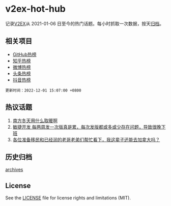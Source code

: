 # v2ex-hot-hub

 记录[V2EX](https://www.v2ex.com/)从 2021-01-06 日至今的热门话题。每小时抓取一次数据，按天[归档](archives)。
 
 ## 相关项目

- [GitHub热榜](https://github.com/snaildev/github-hot-hub)
- [知乎热榜](https://github.com/snaildev/zhihu-hot-hub)
- [微博热榜](https://github.com/snaildev/weibo-hot-hub)
- [头条热榜](https://github.com/snaildev/toutiao-hot-hub)
- [抖音热榜](https://github.com/snaildev/douyin-hot-hub)


 `更新时间：2022-12-01 15:07:00 +0800`

## 热议话题

1. [南方冬天用什么取暖啊](https://www.v2ex.com/t/899099)
1. [敏捷开发 每两周发一次版真是累，每次发版都或多或少存在问题，导致很晚下班](https://www.v2ex.com/t/899206)
1. [各位准备移民和已经润的老哥老弟们帮忙看下，我这辈子还能去加拿大吗？](https://www.v2ex.com/t/899286)

## 历史归档

[archives](archives)

## License

See the [LICENSE](LICENSE) file for license rights and limitations (MIT).
